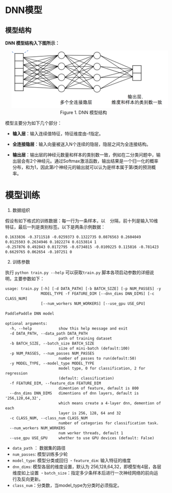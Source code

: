 # DNN模型
## 模型结构
**DNN 模型结构入下图所示：**
<p align="center">
<img src="images/DNN.png" width="620" hspace='20'/> <br/>
Figure 1. DNN 模型结构
</p>

模型主要分为如下几个部分：

- **输入层**：输入连续值特征，特征维度由-f指定。

- **全连接隐层**：输入向量被送入N个连续的隐层，隐层之间为全连接结构。

- **输出层**：输出层的神经元数量和样本的类别数一致，例如在二分类问题中，输出层会有2个神经元。通过Softmax激活函数，输出结果是一个归一化的概率分布，和为1，因此第$i$个神经元的输出就可以认为是样本属于第$i$类的预测概率。

# 模型训练

1. 数据组织

假设有如下格式的训练数据：每一行为一条样本，以 ` ` 分隔，前十列是输入10维特征，最后一列是类别标签。以下是两条示例数据：
```
0.1633836 -0.3711518 -0.0259373 0.1322735 0.0876563 0.2604049 0.0125503 0.2634946 0.1022274 0.6153814 1
-0.257876 0.492843 0.0172795 -0.6734815 -0.0109225 0.115816 -0.781423 0.6629765 0.062654 -0.107251 0
```
2. 训练参数

执行 `python train.py --help` 可以获取`train.py` 脚本各项启动参数的详细说明，主要参数如下：
```
usage: train.py [-h] [-d DATA_PATH] [-b BATCH_SIZE] [-p NUM_PASSES] -y
                MODEL_TYPE -f FEATURE_DIM [--dnn_dims DNN_DIMS] [-c CLASS_NUM]
                [--num_workers NUM_WORKERS] [--use_gpu USE_GPU]

PaddlePaddle DNN model

optional arguments:
  -h, --help            show this help message and exit
  -d DATA_PATH, --data_path DATA_PATH
                        path of training dataset
  -b BATCH_SIZE, --batch_size BATCH_SIZE
                        size of mini-batch (default:100)
  -p NUM_PASSES, --num_passes NUM_PASSES
                        number of passes to run(default:50)
  -y MODEL_TYPE, --model_type MODEL_TYPE
                        model type, 0 for classification, 2 for regression
                        (default: classification)
  -f FEATURE_DIM, --feature_dim FEATURE_DIM
                        dimention of feature, default is 800
  --dnn_dims DNN_DIMS   dimentions of dnn layers, default is '256,128,64,32',
                        which means create a 4-layer dnn, demention of each
                        layer is 256, 128, 64 and 32
  -c CLASS_NUM, --class_num CLASS_NUM
                        number of categories for classification task.
  --num_workers NUM_WORKERS
                        num worker threads, default 1
  --use_gpu USE_GPU     whether to use GPU devices (default: False)
```
  - `data_path` ： 数据集的路径
  - `num_passes`: 模型训练多少轮
  - `model_type`: 模型分类或回归
  - `feature_dim`: 输入特征的维度
  - `dnn_dims`: 模型各层的维度设置，默认为 256,128,64,32，即模型有4层，各层维度如上设置
  - `batch_size`：指定多少条样本后进行一次神经网络的前向运行及反向更新。
  - `class_num`：分类数，当model_type为分类时必须指定。
  
  
